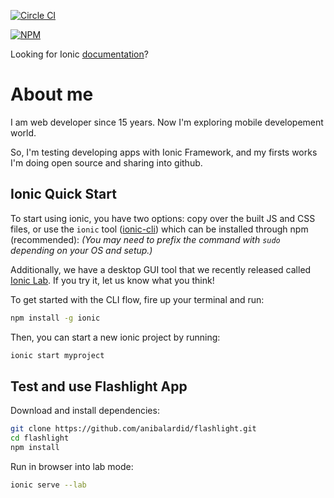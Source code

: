 [![Circle CI](https://circleci.com/gh/driftyco/ionic.svg?style=svg)](https://circleci.com/gh/driftyco/ionic)

[![NPM](https://nodei.co/npm/ionic.png?stars&downloads)](https://nodei.co/npm/ionic/)

Looking for Ionic [documentation](http://ionicframework.com/docs/)?

# About me

I am web developer since 15 years. Now I'm exploring mobile developement world.

So, I'm testing developing apps with Ionic Framework, and my firsts works I'm doing open source and sharing into github.


## Ionic Quick Start

To start using ionic, you have two options: copy over the built JS and CSS files, or
use the `ionic` tool ([ionic-cli](https://github.com/driftyco/ionic-cli)) which can be installed through npm (recommended): _(You may need to prefix the command with `sudo` depending on your OS and setup.)_

Additionally, we have a desktop GUI tool that we recently released called [Ionic Lab](http://lab.ionic.io). If you try it, let us know what you think!

To get started with the CLI flow, fire up your terminal and run:

```bash
npm install -g ionic
```

Then, you can start a new ionic project by running:

```bash
ionic start myproject
```

## Test and use Flashlight App

Download and install dependencies:

```bash
git clone https://github.com/anibalardid/flashlight.git
cd flashlight
npm install
```

Run in browser into lab mode:

```bash
ionic serve --lab
```
